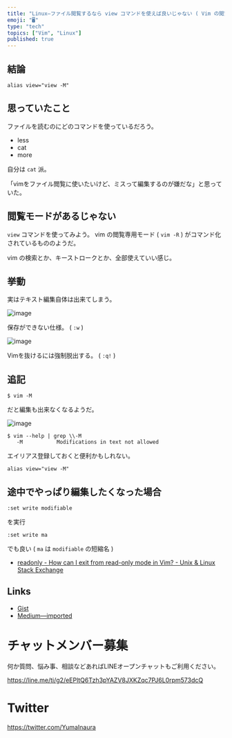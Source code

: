 ```yaml
---
title: "Linux—ファイル閲覧するなら view コマンドを使えば良いじゃない ( Vim の閲覧専用モード )"
emoji: "🖥"
type: "tech"
topics: ["Vim", "Linux"]
published: true
---
```


## 結論

```
alias view="view -M"
```

## 思っていたこと

ファイルを読むのにどのコマンドを使っているだろう。

- less
- cat
- more

自分は `cat` 派。

「vimをファイル閲覧に使いたいけど、ミスって編集するのが嫌だな」と思っていた。

## 閲覧モードがあるじゃない

`view` コマンドを使ってみよう。
vim の閲覧専用モード ( `vim -R` ) がコマンド化されているもののようだ。 

vim の検索とか、キーストロークとか、全部使えていい感じ。

## 挙動

実はテキスト編集自体は出来てしまう。


![image](https://user-images.githubusercontent.com/13635059/44139422-fdd5e8e8-a0b1-11e8-97a3-83c3d2af834f.png)

保存ができない仕様。 ( `:w` )

![image](https://user-images.githubusercontent.com/13635059/44139437-0dac953c-a0b2-11e8-9922-b16150e6565e.png)

Vimを抜けるには強制脱出する。 ( `:q!` )

## 追記

`$ vim -M`

だと編集も出来なくなるようだ。

![image](https://user-images.githubusercontent.com/13635059/44236306-7c50fd80-a1e7-11e8-851c-ba0acfac1e61.png)


```
$ vim --help | grep \\-M
   -M			Modifications in text not allowed
```

エイリアス登録しておくと便利かもしれない。

```
alias view="view -M"
```

## 途中でやっぱり編集したくなった場合


```
:set write modifiable
```

を実行


```
:set write ma
```

でも良い ( `ma` は `modifiable` の短縮名 )

- [readonly - How can I exit from read-only mode in Vim? - Unix & Linux Stack Exchange](https://unix.stackexchange.com/questions/71109/how-can-i-exit-from-read-only-mode-in-vim)

## Links

- [Gist](https://gist.github.com/YumaInaura/4991cf0b5bbe434ba8a1a55698bfc86d)
- [Medium—imported](https://medium.com/supersonic-generation/linux-i-recommend-view-command-to-read-file-in-console-readonly-mode-vim-aad4bdaa2a7a)








<!-- Update From Qiita API -->

# チャットメンバー募集


何か質問、悩み事、相談などあればLINEオープンチャットもご利用ください。

https://line.me/ti/g2/eEPltQ6Tzh3pYAZV8JXKZqc7PJ6L0rpm573dcQ





# Twitter


https://twitter.com/YumaInaura


<!-- Update From Qiita API -->


